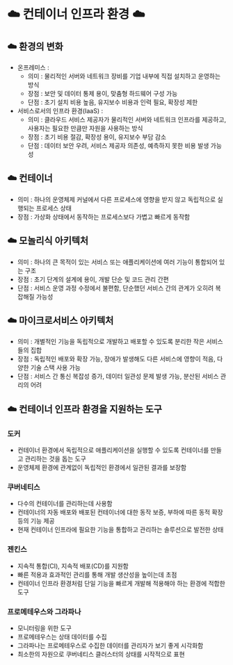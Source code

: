 # ☁️ 컨테이너 인프라 환경 ☁️


## ☁️ 환경의 변화

- 온프레미스 :
    - 의미 : 물리적인 서버와 네트워크 장비를 기업 내부에 직접 설치하고 운영하는 방식
    - 장점 : 보안 및 데이터 통제 용이, 맞춤형 하드웨어 구성 가능
    - 단점 : 초기 설치 비용 높음, 유지보수 비용과 인력 필요, 확장성 제한
- 서비스로서의 인프라 환경(IaaS) :
    - 의미 : 클라우드 서비스 제공자가 물리적인 서버와 네트워크 인프라를 제공하고, 사용자는 필요한 만큼만 자원을 사용하는 방식
    - 장점 : 초기 비용 절감, 확장성 용이, 유지보수 부담 감소
    - 단점 : 데이터 보안 우려, 서비스 제공자 의존성, 예측하지 못한 비용 발생 가능성



## ☁️ 컨테이너

- 의미 : 하나의 운영체제 커널에서 다른 프로세스에 영향을 받지 않고 독립적으로 실행되는 프로세스 상태
- 장점 : 가상화 상태에서 동작하는 프로세스보다 가볍고 빠르게 동작함



## ☁️ 모놀리식 아키텍처

- 의미 : 하나의 큰 목적이 있는 서비스 또는 애플리케이션에 여러 기능이 통합되어 있는 구조
- 장점 : 초기 단계의 설계에 용이, 개발 단순 및 코드 관리 간편
- 단점 : 서비스 운영 과정 수정에서 불편함, 단순했던 서비스 간의 관계가 오히려 복잡해질 가능성



## ☁️ 마이크로서비스 아키텍처

- 의미 : 개별적인 기능을 독립적으로 개발하고 배포할 수 있도록 분리한 작은 서비스들의 집합
- 장점 : 독립적인 배포와 확장 가능, 장애가 발생해도 다른 서비스에 영향이 적음, 다양한 기술 스택 사용 가능
- 단점 : 서비스 간 통신 복잡성 증가, 데이터 일관성 문제 발생 가능, 분산된 서비스 관리의 어려



## ☁️ 컨테이너 인프라 환경을 지원하는 도구

### 도커

- 컨테이너 환경에서 독립적으로 애플리케이션을 실행할 수 있도록 컨테이너를 만들고 관리하는 것을 돕는 도구
- 운영체제 환경에 관계없이 독립적인 환경에서 일관된 결과를 보장함

### 쿠버네티스

- 다수의 컨테이너를 관리하는데 사용함
- 컨테이너의 자동 배포와 배포된 컨테이너에 대한 동작 보증, 부하에 따른 동적 확장 등의 기능 제공
- 현재 컨테이너 인프라에 필요한 기능을 통합하고 관리하는 솔루션으로 발전한 상태

### 젠킨스

- 지속적 통합(CI), 지속적 배포(CD)를 지원함
- 빠른 적용과 효과적인 관리를 통해 개발 생산성을 높이는데 초점
- 컨테이너 인프라 환경처럼 단일 기능을 빠르게 개발해 적용해야 하는 환경에 적합한 도구

### 프로메테우스와 그라파나

- 모니터링을 위한 도구
- 프로메테우스는 상태 데이터를 수집
- 그라파나는 프로메테우스로 수집한 데이터를 관리자가 보기 좋게 시각화함
- 최소한의 자원으로 쿠버네티스 클러스터의 상태를 시작적으로 표현
